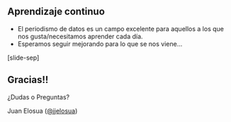 ## Aprendizaje continuo 

* El periodismo de datos es un campo excelente para aquellos a los que nos gusta/necesitamos aprender cada día.
* Esperamos seguir mejorando para lo que se nos viene...

[slide-sep]

## Gracias!!

¿Dudas o Preguntas?

Juan Elosua ([@jjelosua][twitter])

[twitter]: https://twitter.com/jjelosua


